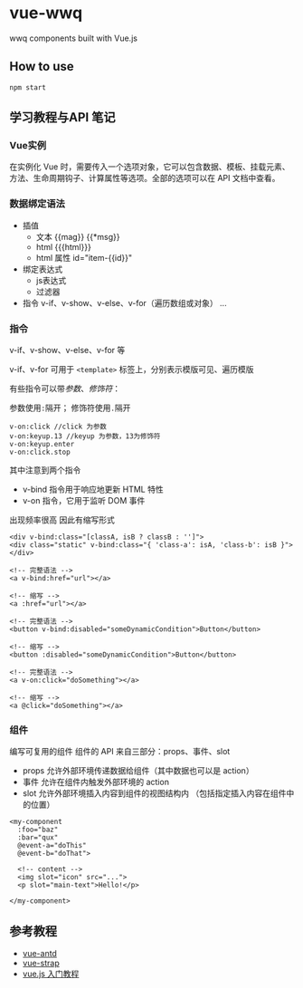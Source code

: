 # vue-wwq
wwq components built with Vue.js

## How to use

```
npm start
```

## 学习教程与API 笔记

### Vue实例

在实例化 Vue 时，需要传入一个选项对象，它可以包含数据、模板、挂载元素、方法、生命周期钩子、计算属性等选项。全部的选项可以在 API 文档中查看。

### 数据绑定语法

- 插值 
  - 文本 {{mag}}  {{*msg}}
  - html {{{html}}}
  - html 属性 id="item-{{id}}"
- 绑定表达式
  - js表达式
  - 过滤器
- 指令 v-if、v-show、v-else、v-for（遍历数组或对象） ...

### 指令

v-if、v-show、v-else、v-for 等

v-if、v-for 可用于 `<template>` 标签上，分别表示模版可见、遍历模版

有些指令可以带*参数*、*修饰符*：

参数使用`:`隔开；
修饰符使用`.`隔开
```
v-on:click //click 为参数
v-on:keyup.13 //keyup 为参数，13为修饰符
v-on:keyup.enter 
v-on:click.stop 
```

其中注意到两个指令
- v-bind 指令用于响应地更新 HTML 特性
- v-on 指令，它用于监听 DOM 事件

出现频率很高 因此有缩写形式

```
<div v-bind:class="[classA, isB ? classB : '']">
<div class="static" v-bind:class="{ 'class-a': isA, 'class-b': isB }"></div>

<!-- 完整语法 -->
<a v-bind:href="url"></a>

<!-- 缩写 -->
<a :href="url"></a>

<!-- 完整语法 -->
<button v-bind:disabled="someDynamicCondition">Button</button>

<!-- 缩写 -->
<button :disabled="someDynamicCondition">Button</button>
```

```
<!-- 完整语法 -->
<a v-on:click="doSomething"></a>

<!-- 缩写 -->
<a @click="doSomething"></a>
```

### 组件

编写可复用的组件
组件的 API 来自三部分：props、事件、slot

- props 允许外部环境传递数据给组件（其中数据也可以是 action）
- 事件 允许在组件内触发外部环境的 action
- slot 允许外部环境插入内容到组件的视图结构内 （包括指定插入内容在组件中的位置）

```
<my-component
  :foo="baz"
  :bar="qux"
  @event-a="doThis"
  @event-b="doThat">
  
  <!-- content -->
  <img slot="icon" src="...">
  <p slot="main-text">Hello!</p>
  
</my-component>
```
## 参考教程

- [vue-antd](https://github.com/okoala/vue-antd)
- [vue-strap](https://github.com/yuche/vue-strap)
- [vue.js 入门教程](http://segmentfault.com/a/1190000003968020)